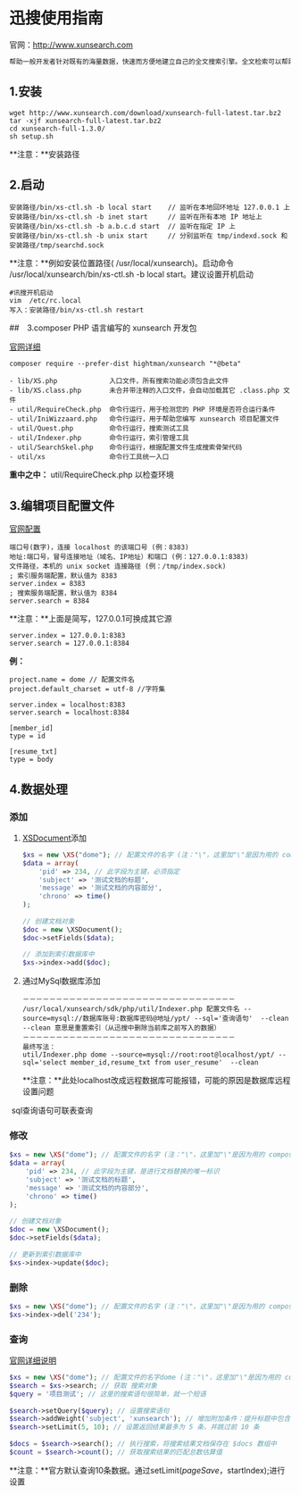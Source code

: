 # 迅搜使用指南

官网：http://www.xunsearch.com

```xml
帮助一般开发者针对既有的海量数据，快速而方便地建立自己的全文搜索引擎。全文检索可以帮助您降低服务器搜索负荷、极大程度的提高搜索速度和用户体验
```

## 1.安装

```
wget http://www.xunsearch.com/download/xunsearch-full-latest.tar.bz2
tar -xjf xunsearch-full-latest.tar.bz2
cd xunsearch-full-1.3.0/
sh setup.sh
```

**注意：**安装路径

## 2.启动

```
安装路径/bin/xs-ctl.sh -b local start    // 监听在本地回环地址 127.0.0.1 上
安装路径/bin/xs-ctl.sh -b inet start     // 监听在所有本地 IP 地址上
安装路径/bin/xs-ctl.sh -b a.b.c.d start  // 监听在指定 IP 上
安装路径/bin/xs-ctl.sh -b unix start     // 分别监听在 tmp/indexd.sock 和 安装路径/tmp/searchd.sock
```

**注意：**例如安装位置路径( /usr/local/xunsearch)。启动命令  /usr/local/xunsearch/bin/xs-ctl.sh -b local start。建议设置开机启动

```
#讯搜开机启动
vim  /etc/rc.local 
写入：安装路径/bin/xs-ctl.sh restart
```



##　3.composer  PHP 语言编写的 xunsearch 开发包

[官网详细](http://www.xunsearch.com/doc/php/guide/special.composer)

```
composer require --prefer-dist hightman/xunsearch "*@beta"
```

```
- lib/XS.php             入口文件，所有搜索功能必须包含此文件
- lib/XS.class.php       未合并带注释的入口文件，会自动加载其它 .class.php 文件
- util/RequireCheck.php  命令行运行，用于检测您的 PHP 环境是否符合运行条件
- util/IniWizzaard.php   命令行运行，用于帮助您编写 xunsearch 项目配置文件
- util/Quest.php         命令行运行，搜索测试工具
- util/Indexer.php       命令行运行，索引管理工具
- util/SearchSkel.php    命令行运行，根据配置文件生成搜索骨架代码
- util/xs                命令行工具统一入口
```

**重中之中：** util/RequireCheck.php 以检查环境

## 3.编辑项目配置文件

[官网配置](http://www.xunsearch.com/doc/php/guide/ini.guide)

```
端口号(数字)，连接 localhost 的该端口号 (例：8383)
地址:端口号，冒号连接地址（域名、IP地址）和端口 (例：127.0.0.1:8383)
文件路径，本机的 unix socket 连接路径 (例：/tmp/index.sock)
; 索引服务端配置，默认值为 8383
server.index = 8383 
; 搜索服务端配置，默认值为 8384
server.search = 8384
```

**注意：**上面是简写，127.0.0.1可换成其它源

```
server.index = 127.0.0.1:8383 
server.search = 127.0.0.1:8384
```

**例：**

```
project.name = dome // 配置文件名
project.default_charset = utf-8 //字符集

server.index = localhost:8383
server.search = localhost:8384

[member_id]
type = id

[resume_txt]
type = body
```

## 4.数据处理

### 添加

1. [XSDocument](http://www.xunsearch.com/doc/php/api/XSDocument)添加

   ```php
   $xs = new \XS("dome"); // 配置文件的名字 (注："\"，这里加"\"是因为用的 composer方式)
   $data = array(
       'pid' => 234, // 此字段为主键，必须指定
       'subject' => '测试文档的标题',
       'message' => '测试文档的内容部分',
       'chrono' => time()
   );
    
   // 创建文档对象
   $doc = new \XSDocument();
   $doc->setFields($data);
    
   // 添加到索引数据库中
   $xs->index->add($doc);
   ```

   

2. 通过MySql数据库添加

   ```mysql
   －－－－－－－－－－－－－－－－－－－－－－－－－－－－－－－－
   /usr/local/xunsearch/sdk/php/util/Indexer.php 配置文件名 --source=mysql://数据库账号:数据库密码@地址/ypt/ --sql='查询语句'  --clean
   --clean 意思是重置索引（从迅搜中删除当前库之前写入的数据）
   －－－－－－－－－－－－－－－－－－－－－－－－－－－－－－－－
   最终写法：
   util/Indexer.php dome --source=mysql://root:root@localhost/ypt/ --sql='select member_id,resume_txt from user_resume'  --clean
   ```
   
   **注意：**此处localhost改成远程数据库可能报错，可能的原因是数据库远程设置问题
   

​			sql查询语句可联表查询

### 修改

```php
$xs = new \XS("dome"); // 配置文件的名字 (注："\"，这里加"\"是因为用的 composer方式)
$data = array(
    'pid' => 234, // 此字段为主键，是进行文档替换的唯一标识
    'subject' => '测试文档的标题',
    'message' => '测试文档的内容部分',
    'chrono' => time()
);
 
// 创建文档对象
$doc = new \XSDocument();
$doc->setFields($data);
 
// 更新到索引数据库中
$xs->index->update($doc);
```

### 删除

```php
$xs = new \XS("dome"); // 配置文件的名字 (注："\"，这里加"\"是因为用的 composer方式)
$xs->index->del('234'); 
```

### 查询

[官网详细说明](http://www.xunsearch.com/doc/php/guide/search.overview)

```php
$xs = new \XS("dome"); // 配置文件的名字dome (注："\"，这里加"\"是因为用的 composer方式)
$search = $xs->search; // 获取 搜索对象
$query = '项目测试'; // 这里的搜索语句很简单，就一个短语
 
$search->setQuery($query); // 设置搜索语句
$search->addWeight('subject', 'xunsearch'); // 增加附加条件：提升标题中包含 'xunsearch' 的记录的权重
$search->setLimit(5, 10); // 设置返回结果最多为 5 条，并跳过前 10 条
 
$docs = $search->search(); // 执行搜索，将搜索结果文档保存在 $docs 数组中
$count = $search->count(); // 获取搜索结果的匹配总数估算值
```

**注意：**官方默认查询10条数据。通过setLimit($pageSave，$startIndex);进行设置